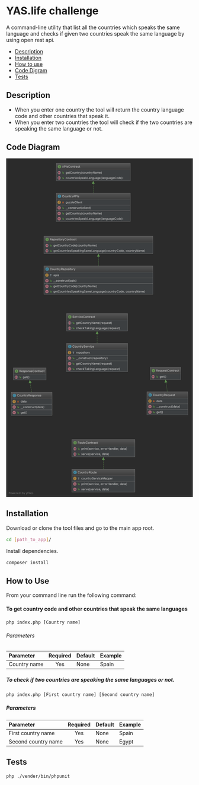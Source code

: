 # YAS.life challenge

A command-line utility that list all the countries which speaks the same language and checks if given two countries speak the same language by using open rest api.

- [Description](#description)
- [Installation](#installation)
- [How to use](#how-to-use)
- [Code Digram](#code-diagram)
- [Tests](#tests)

## Description

- When you enter one country the tool will return the country language code and other countries that speak it.
- When you enter two countries the tool will check if the two countries are speaking the same language or not.

## Code Diagram

![](images/diagram.png)

## Installation
Download or clone the tool files and go to the main app root.

```bash
cd [path_to_app]/
```

Install dependencies.
```bash
composer install
```

## How to Use
From your command line run the following command:

#### To get country code and other countries that speak the same languages

```bash
php index.php [Country name]
```
###### Parameters
| Parameter  | Required | Default | Example |
| :---        | :---: | :-------- | --- |
| Country name  | Yes  | None | Spain |

##### To check if two countries are speaking the same languages or not.

```bash
php index.php [First country name] [Second country name]
```

##### Parameters
| Parameter  | Required | Default | Example |
| :---        | :---: | :-------- | --- |
| First country name  | Yes  | None | Spain |
| Second country name  | Yes  | None | Egypt |


## Tests
```bash 
php ./vender/bin/phpunit
```